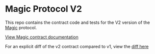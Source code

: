 # Magic Protocol V2

This repo contains the contract code and tests for the V2 version of the [Magic](https://docs.magic.fun) protocol.

[View Magic contract documentation](./docs/magic.md)

For an explicit diff of the v2 contract compared to v1, view the [diff here](./v2-diff.diff)
